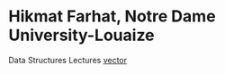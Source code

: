 # Hikmat Farhat, Notre Dame University-Louaize

Data Structures Lectures [vector](vector.md)
<!-- If your are my student this semster below are the links that 
contain information about the courses i am teaching

1. Program Design and Data Abstraction II [CSC213](/csc213/)

1. Theorey of Computation [CSC311](/csc311/)

1. Analysis of Algorithms [CSC325](/csc325/)

1. Operating Systems [CSC414](/csc414/) 
-->

